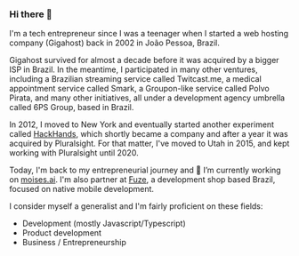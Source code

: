 ### Hi there 👋

I'm a tech entrepreneur since I was a teenager when I started a web hosting company (Gigahost) back in 2002 in João Pessoa, Brazil.

Gigahost survived for almost a decade before it was acquired by a bigger ISP in Brazil. In the meantime, I participated in many other ventures, including a Brazilian streaming service called Twitcast.me, a medical appointment service called Smark, a Groupon-like service called Polvo Pirata, and many other initiatives, all under a development agency umbrella called 6PS Group, based in Brazil.

In 2012, I moved to New York and eventually started another experiment called [HackHands](https://techcrunch.com/2014/02/17/though-its-network-of-mentors-hackhands-offers-live-help-for-new-programmers/), which shortly became a company and after a year it was acquired by Pluralsight. For that matter, I've moved to Utah in 2015, and kept working with Pluralsight until 2020.

Today, I'm back to my entrepreneurial journey and 🔭 I’m currently working on [moises.ai](https://moises.ai). I'm also partner at [Fuze](fuze.cc), a development shop based Brazil, focused on native mobile development.


I consider myself a generalist and I'm fairly proficient on these fields:
- Development (mostly Javascript/Typescript)
- Product development
- Business / Entrepreneurship



